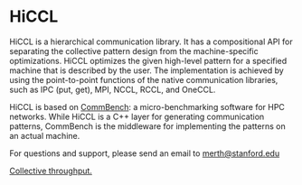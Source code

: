 # HiCCL

HiCCL is a hierarchical communication library. It has a compositional API for separating the collective pattern design from the machine-specific optimizations. HiCCL optimizes the given high-level pattern for a specified machine that is described by the user. The implementation is achieved by using the point-to-point functions of the native communication libraries, such as IPC (put, get), MPI, NCCL, RCCL, and OneCCL.

HiCCL is based on [CommBench](https://github.com/merthidayetoglu/CommBench): a micro-benchmarking software for HPC networks. While HiCCL is a C++ layer for generating communication patterns, CommBench is the middleware for implementing the patterns on an actual machine.

For questions and support, please send an email to merth@stanford.edu

[Collective throughput.](misc/hiccl_collectives_new.pdf)
